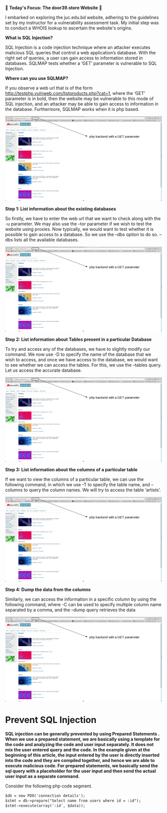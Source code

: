 🎯 **Today's Focus: The door39.store Website** 🎯

I embarked on exploring the juc.edu.bd website, adhering to the guidelines set by my instructor for a vulnerability assessment task. My initial step was to conduct a WHOIS lookup to ascertain the website's origins.

**What is SQL Injection?**

SQL Injection is a code injection technique where an attacker executes malicious SQL queries that control a web application’s database. With the right set of queries, a user can gain access to information stored in databases. SQLMAP tests whether a ‘GET’ parameter is vulnerable to SQL Injection. 

**Where can you use SQLMAP?**

If you observe a web url that is of the form http://testphp.vulnweb.com/listproducts.php?cat=1, where the ‘GET’ parameter is in bold, then the website may be vulnerable to this mode of SQL injection, and an attacker may be able to gain access to information in the database. Furthermore, SQLMAP works when it is php based. 

![Whois](img/website.png)

**Step 1: List information about the existing databases** 

So firstly, we have to enter the web url that we want to check along with the -u parameter. We may also use the –tor parameter if we wish to test the website using proxies. Now typically, we would want to test whether it is possible to gain access to a database. So we use the –dbs option to do so. –dbs lists all the available databases. 

![Whois](img/website.png)

**Step 2: List information about Tables present in a particular Database** 

To try and access any of the databases, we have to slightly modify our command. We now use -D to specify the name of the database that we wish to access, and once we have access to the database, we would want to see whether we can access the tables. For this, we use the –tables query. Let us access the accurate database. 

![Whois](img/website.png)

**Step 3: List information about the columns of a particular table** 

If we want to view the columns of a particular table, we can use the following command, in which we use -T to specify the table name, and –columns to query the column names. We will try to access the table ‘artists’. 

![Whois](img/website.png)

**Step 4: Dump the data from the columns**

Similarly, we can access the information in a specific column by using the following command, where -C can be used to specify multiple column name separated by a comma, and the –dump query retrieves the data 

![Whois](img/website.png)


# Prevent SQL Injection

**SQL injection can be generally prevented by using Prepared Statements . When we use a prepared statement, we are basically using a template for the code and analyzing the code and user input separately. It does not mix the user entered query and the code. In the example given at the beginning of this article, the input entered by the user is directly inserted into the code and they are compiled together, and hence we are able to execute malicious code. For prepared statements, we basically send the sql query with a placeholder for the user input and then send the actual user input as a separate command.**

Consider the following php code segment. 
```
$db = new PDO('connection details');
$stmt = db->prepare("Select name from users where id = :id");
$stmt->execute(array(':id', $data));
```
